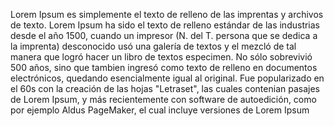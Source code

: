 Lorem Ipsum es simplemente el texto de relleno de las imprentas
y archivos de texto. Lorem Ipsum ha sido el texto de relleno estándar
de las industrias desde el año 1500, cuando un impresor (N. del
T. persona que se dedica a la imprenta) desconocido usó una galería
de textos y el mezcló de tal manera que logró hacer un libro de
textos especimen. No sólo sobrevivió 500 años, sino que tambien
ingresó como texto de relleno en documentos electrónicos,
quedando esencialmente igual al original. Fue popularizado en el
60s con la creación de las hojas "Letraset", las cuales
contenian pasajes de Lorem Ipsum, y más recientemente con software
de autoedición, como por ejemplo Aldus PageMaker, el cual
incluye versiones de Lorem Ipsum